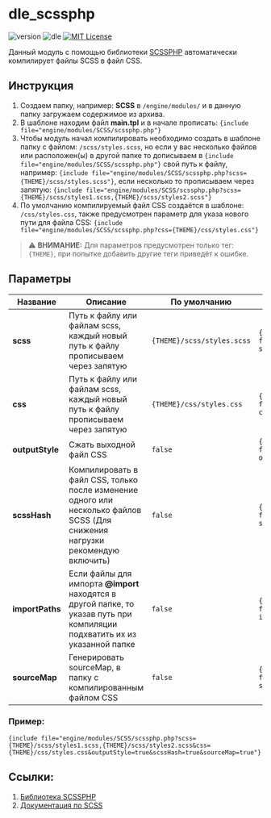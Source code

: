 # dle_scssphp
![version](https://img.shields.io/badge/version-1.0.1-orange "Version")
![dle](https://img.shields.io/badge/DLE-15%3C-green "DLE")
[![MIT License](https://img.shields.io/badge/license-MIT-blue "MIT License")](https://github.com/Element1493/dle_scssphp/blob/main/LICENSE)

Данный модуль c помощью библиотеки [SCSSPHP](https://github.com/leafo/scssphp/) автоматически компилирует файлы SCSS в файл CSS.

## Инструкция
1. Создаем папку, например: **SCSS** в `/engine/modules/` и в данную папку загружаем содержимое из архива.
2. В шаблоне находим файл **main.tpl** и в начале прописать: `{include file="engine/modules/SCSS/scssphp.php"}`
3. Чтобы модуль начал компилировать необходимо создать в шаблоне папку с файлом: `/scss/styles.scss`, но если у вас несколько файлов или расположен(ы) в другой папке то дописываем в `{include file="engine/modules/SCSS/scssphp.php"}` свой путь к файлу, например: `{include file="engine/modules/SCSS/scssphp.php?scss={THEME}/scss/styles.scss"}`, если несколько то прописываем через запятую: `{include file="engine/modules/SCSS/scssphp.php?scss={THEME}/scss/styles1.scss,{THEME}/scss/styles2.scss"}`
4. По умолчанию компилируемый файл CSS создаётся в шаблоне: `/css/styles.css`, также предусмотрен параметр для указа нового пути для файла CSS: `{include file="engine/modules/SCSS/scssphp.php?css={THEME}/css/styles.css"}`
> :warning: **ВНИМАНИЕ:**
> Для параметров предусмотрен только тег: `{THEME}`, при попытке добавить другие теги приведёт к ошибке.

## Параметры
|Название|Описание|По умолчанию|Пример|
|-|-|-|-|
|**scss**|Путь к файлу или файлам scss, каждый новый путь к файлу прописываем через запятую|`{THEME}/scss/styles.scss`|`{include file="engine/modules/SCSS/scssphp.php?scss={THEME}/scss/styles.scss"}`|
|**css**|Путь к файлу или файлам scss, каждый новый путь к файлу прописываем через запятую|`{THEME}/css/styles.css`|`{include file="engine/modules/SCSS/scssphp.php?css={THEME}/css/styles.css"}`|
|**outputStyle**|Сжать выходной файл CSS|`false`|`{include file="engine/modules/SCSS/scssphp.php?outputStyle=true"}`|
|**scssHash**|Компилировать в файл CSS, только после изменение одного или несколько файлов SCSS (Для снижения нагрузки рекомендую включить)|`false`|`{include file="engine/modules/SCSS/scssphp.php?scssHash=true"}`|
|**importPaths**|Если файлы для импорта **@import** находятся в другой папке, то указав путь при компиляции подхватить их из указанной папке|`false`|`{include file="engine/modules/SCSS/scssphp.php?importPaths={THEME}/import/"}`|
|**sourceMap**|Генерировать  sourceMap, в папку с компилированным файлом CSS|`false`|`{include file="engine/modules/SCSS/scssphp.php?sourceMap=true"}`|

### Пример:
`{include file="engine/modules/SCSS/scssphp.php?scss={THEME}/scss/styles1.scss,{THEME}/scss/styles2.scss&css={THEME}/css/styles.css&outputStyle=true&scssHash=true&sourceMap=true"}`

## Ссылки:
1. [Библиотека SCSSPHP](https://github.com/leafo/scssphp/)
2. [Документация по SCSS](https://sass-lang.com/documentation)
